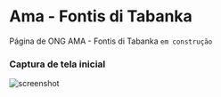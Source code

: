 # Ama - Fontis di Tabanka

Página de ONG AMA - Fontis di Tabanka `em construção`

### Captura de tela inicial
![screenshot](main-page.png)
